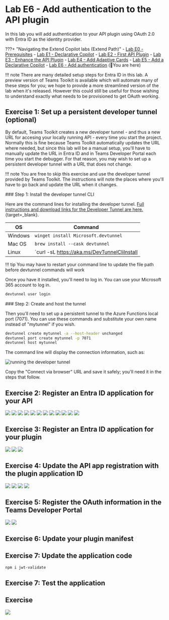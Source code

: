 # Lab E6 - Add authentication to the API plugin

In this lab you will add authentication to your API plugin using OAuth 2.0 with Entra ID as the identity provider.

???+ "Navigating the Extend Copilot labs (Extend Path)"
    - [Lab E0 - Prerequisites](/copilot-camp/pages/extend-m365-copilot/00-prerequisites)
    - [Lab E1 - Declarative Copilot](/copilot-camp/pages/extend-m365-copilot/01-declarative-copilot)
    - [Lab E2 - First API Plugin](/copilot-camp/pages/extend-m365-copilot/02-api-plugin)
    - [Lab E3 - Enhance the API Plugin](/copilot-camp/pages/extend-m365-copilot/03-enhance-api-plugin) 
    - [Lab E4 - Add Adaptive Cards](/copilot-camp/pages/extend-m365-copilot/04-add-adaptive-card)
    - [Lab E5 - Add a Declarative Copilot](/copilot-camp/pages/extend-m365-copilot/05-add-declarative-copilot)
    - [Lab E6 - Add authentication](/copilot-camp/pages/extend-m365-copilot/06-add-authentication) (📍You are here)

!!! note
    There are many detailed setup steps for Entra ID in this lab.
    A preview version of Teams Toolkit is available which will automate many of these steps for you; we hope to provide a more streamlined version of the lab when it's released. However this could still be useful for those wishing to understand exactly what needs to be provisioned to get OAuth working.

## Exercise 1: Set up a persistent developer tunnel (optional)

By default, Teams Toolkit creates a new developer tunnel - and thus a new URL for accesing your locally running API - every time you start the project. Normally this is fine because Teams Toolkit automatically updates the URL where needed, but since this lab will be a manual setup, you'll have to manually update the URL in Entra ID and in Teams Developer Portal each time you start the debugger. For that reason, you may wish to set up a persistent developer tunnel with a URL that does not change.

!!! note
    You are free to skip this exercise and use the developer tunnel provided by Teams Toolkit. The instructions will note the places where you'll have to go back and update the URL when it changes.

<cc-lab-step lab="e6" exercise="1" step="1" />
### Step 1: Install the developer tunnel CLI

Here are the command lines for installing the developer tunnel. [Full instructions and download links for the Developer Tunnel are here.](https://learn.microsoft.com/azure/developer/dev-tunnels/get-started){target=_blank}. 

| OS | Command |
| --- | --- |
| Windows | `winget install Microsoft.devtunnel` |
| Mac OS | `brew install --cask devtunnel` |
| Linux | `curl -sL https://aka.ms/DevTunnelCliInstall | bash` |

!!! tip
    You may have to restart your command line to update the file path before devtunnel commands will work

Once you have it installed, you'll need to log in. You can use your Microsoft 365 account to log in.

~~~sh
devtunnel user login
~~~

<cc-lab-step lab="e6" exercise="1" step="2" />
### Step 2: Create and host the tunnel

Then you'll need to set up a persistent tunnel to the Azure Functions local port (7071).
You can use these commands and substitute your own name instead of "mytunnel" if you wish.

~~~sh
devtunnel create mytunnel -a --host-header unchanged
devtunnel port create mytunnel -p 7071
devtunnel host mytunnel
~~~

The command line will display the connection information, such as:

![running the developer tunnel](../../assets/images/extend-m365-copilot-06/devtunnel-output.png)

Copy the "Connect via browser" URL and save it safely; you'll need it in the steps that follow.

## Exercise 2: Register an Entra ID application for your API

![](../../assets/images/extend-m365-copilot-06/oauth-A1.png)
![](../../assets/images/extend-m365-copilot-06/oauth-A2.png)
![](../../assets/images/extend-m365-copilot-06/oauth-A4.png)
![](../../assets/images/extend-m365-copilot-06/oauth-A7.png)
![](../../assets/images/extend-m365-copilot-06/oauth-A11.png)
![](../../assets/images/extend-m365-copilot-06/oauth-A12.png)
![](../../assets/images/extend-m365-copilot-06/oauth-A13a.png)
![](../../assets/images/extend-m365-copilot-06/oauth-A13b.png)
![](../../assets/images/extend-m365-copilot-06/oauth-A14.png)
![](../../assets/images/extend-m365-copilot-06/oauth-A15.png)
![](../../assets/images/extend-m365-copilot-06/oauth-A17.png)
![](../../assets/images/extend-m365-copilot-06/oauth-A17b.png)

## Exercise 3: Register an Entra ID application for your plugin

![](../../assets/images/extend-m365-copilot-06/oauth-B11.png)
![](../../assets/images/extend-m365-copilot-06/oauth-B12.png)
![](../../assets/images/extend-m365-copilot-06/oauth-B5.png)

## Exercise 4: Update the API app registration with the plugin application ID

![](../../assets/images/extend-m365-copilot-06/oauth-C2.png)
![](../../assets/images/extend-m365-copilot-06/oauth-C2b.png)
![](../../assets/images/extend-m365-copilot-06/oauth-C3a.png)
![](../../assets/images/extend-m365-copilot-06/oauth-C4.png)

## Exercise 5: Register the OAuth information in the Teams Developer Portal

![](../../assets/images/extend-m365-copilot-06/oauth-D3.png)
![](../../assets/images/extend-m365-copilot-06/oauth-E1.png)

## Exercise 6: Update your plugin manifest

## Exercise 7: Update the application code

~~~sh
npm i jwt-validate
~~~

## Exercise 7: Test the application

## Exercise

<img src="https://pnptelemetry.azurewebsites.net/copilot-camp/extend-m365-copilot/06-add-authentication" />